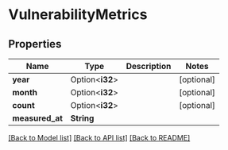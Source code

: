 # VulnerabilityMetrics

## Properties

Name | Type | Description | Notes
------------ | ------------- | ------------- | -------------
**year** | Option<**i32**> |  | [optional]
**month** | Option<**i32**> |  | [optional]
**count** | Option<**i32**> |  | [optional]
**measured_at** | **String** |  | 

[[Back to Model list]](../README.md#documentation-for-models) [[Back to API list]](../README.md#documentation-for-api-endpoints) [[Back to README]](../README.md)


